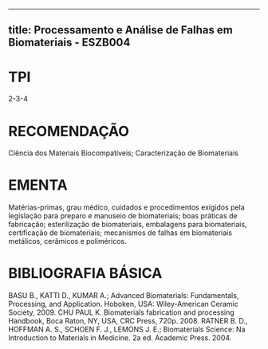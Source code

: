 
---
title: Processamento e Análise de Falhas em Biomateriais - ESZB004 
---

# TPI

2-3-4

# RECOMENDAÇÃO

Ciência dos Materiais Biocompatíveis; Caracterização de Biomateriais

# EMENTA

Matérias-primas, grau médico, cuidados e procedimentos exigidos pela legislação para preparo e manuseio de biomateriais; boas práticas de fabricação; esterilização de biomateriais, embalagens para biomateriais, certificação de biomateriais; mecanismos de falhas em biomateriais metálicos, cerâmicos e poliméricos.

# BIBLIOGRAFIA BÁSICA

BASU B., KATTI D., KUMAR A.; Advanced Biomaterials: Fundamentals, Processing, and Application. Hoboken, USA: Wiley-American Ceramic Society, 2009.
CHU PAUL K. Biomaterials fabrication and processing Handbook, Boca Raton, NY, USA, CRC Press, 720p. 2008.
RATNER B. D., HOFFMAN A. S., SCHOEN F. J., LEMONS J. E.; Biomaterials Science: Na Introduction to Materials in Medicine. 2a ed. Academic Press. 2004.
        